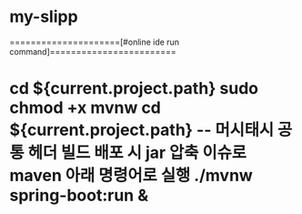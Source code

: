# my-slipp

=====================[#online ide run command]========================
 
cd ${current.project.path} sudo chmod +x mvnw 
cd ${current.project.path} 
-- 머시태시 공통 헤더 빌드 배포 시 jar 압축 이슈로 maven 아래 명령어로 실행
./mvnw spring-boot:run &
======================================================================



